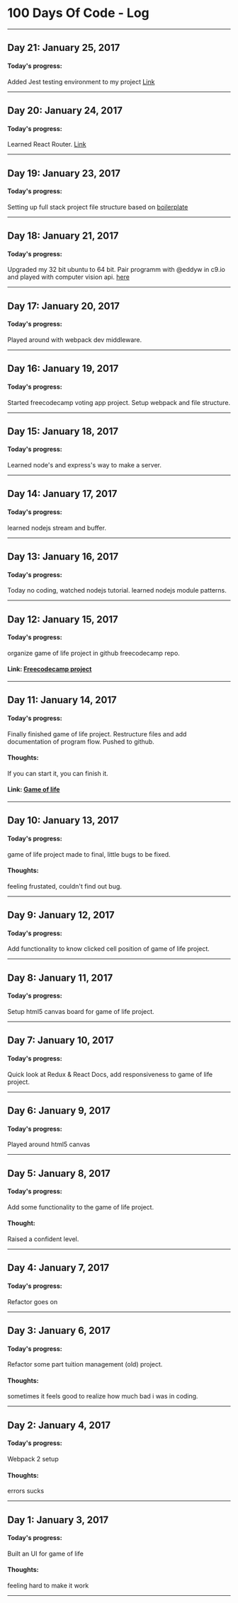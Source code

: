 # 100 Days Of Code - Log
--------

## Day 21: January 25, 2017
#### Today's progress:
Added Jest testing environment to my project 
[Link](github.com/reactjs/react-router-tutorial)

--------

## Day 20: January 24, 2017
#### Today's progress:
Learned React Router. 
[Link](github.com/reactjs/react-router-tutorial)

--------

## Day 19: January 23, 2017
#### Today's progress:
Setting up full stack project file structure based on [boilerplate](https://github.com/eddyw/mern-workflow)

--------

## Day 18: January 21, 2017
#### Today's progress:
Upgraded my 32 bit ubuntu to 64 bit. Pair programm with @eddyw in c9.io and 
played with computer vision api. [here](https://www.microsoft.com/cognitive-services/en-us/computer-vision-api)

--------

## Day 17: January 20, 2017
#### Today's progress:
Played around with webpack dev middleware. 

--------

## Day 16: January 19, 2017
#### Today's progress:
Started freecodecamp voting app project. 
Setup webpack and file structure. 

--------

## Day 15: January 18, 2017
#### Today's progress:
Learned node's and express's way to make a server.  

--------

## Day 14: January 17, 2017
#### Today's progress:
learned nodejs stream and buffer.  

--------

## Day 13: January 16, 2017
#### Today's progress:
Today no coding, watched nodejs tutorial. 
learned nodejs module patterns. 

--------

## Day 12: January 15, 2017
#### Today's progress:
organize game of life project in github freecodecamp repo. 

#### Link: [Freecodecamp project](https://github.com/rameshsyn/fcc)

--------

## Day 11: January 14, 2017
#### Today's progress:
Finally finished game of life project. Restructure files and add 
documentation of program flow. Pushed to github. 
#### Thoughts:
If you can start it, you can finish it. 

#### Link: [Game of life](https://rameshsyangtan.com.np/fcc/data-biz/game-of-life)     

--------

## Day 10: January 13, 2017
#### Today's progress:
game of life project made to final, little bugs to be fixed.
#### Thoughts: 
feeling frustated, couldn't find out bug.   

--------

## Day 9: January 12, 2017
#### Today's progress:
Add functionality to know clicked cell position of game of life project.  

--------

## Day 8: January 11, 2017
#### Today's progress:
Setup html5 canvas board for game of life project. 

--------

## Day 7: January 10, 2017
#### Today's progress:
Quick look at Redux & React Docs, add responsiveness to game of life project. 

--------

## Day 6: January 9, 2017
#### Today's progress:
Played around html5 canvas

--------


## Day 5: January 8, 2017
#### Today's progress:
Add some functionality to the game of life project.
#### Thought:
Raised a confident level. 


--------

## Day 4: January 7, 2017
#### Today's progress:
Refactor goes on

---------------

## Day 3: January 6, 2017
#### Today's progress:
Refactor some part tuition management (old) project.
#### Thoughts:
sometimes it feels good to realize how much bad i was in coding. 

---------------

## Day 2: January 4, 2017
#### Today's progress:
Webpack 2 setup 
#### Thoughts:
errors sucks

---------

## Day 1: January 3, 2017
#### Today's progress: 
Built an UI for game of life  
#### Thoughts: 
feeling hard to make it work

-------------


